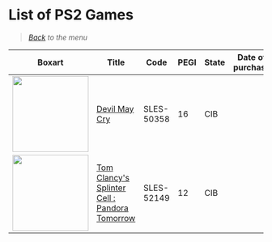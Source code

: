 # List of PS2 Games


> *[Back](../games.md) to the menu*



| Boxart | Title | Code | PEGI | State | Date of purchase | Score Metacritic | Description |  
| --- | --- | --- | --- | --- | --- | --- | --- |
| <img src="https://images.launchbox-app.com//648eb043-2965-45f7-be8c-8df7f873cd9d.jpg" width="150"> | [Devil May Cry](https://en.wikipedia.org/wiki/Devil_May_Cry_(video_game)) | SLES-50358 | 16 | CIB | | 94 | Edition Platinum |
| <img src="https://images.launchbox-app.com//7339814e-e98a-4274-8929-a3089c832f30.jpg" width="150"> | [Tom Clancy's Splinter Cell : Pandora Tomorrow](https://en.wikipedia.org/wiki/Tom_Clancy%27s_Splinter_Cell:_Pandora_Tomorrow) | SLES-52149 | 12 | CIB | | 87 | |
